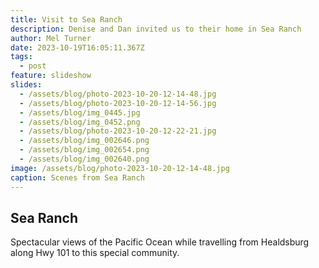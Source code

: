 ```yaml
---
title: Visit to Sea Ranch
description: Denise and Dan invited us to their home in Sea Ranch
author: Mel Turner
date: 2023-10-19T16:05:11.367Z
tags:
  - post
feature: slideshow
slides:
  - /assets/blog/photo-2023-10-20-12-14-48.jpg
  - /assets/blog/photo-2023-10-20-12-14-56.jpg
  - /assets/blog/img_0445.jpg
  - /assets/blog/img_0452.png
  - /assets/blog/photo-2023-10-20-12-22-21.jpg
  - /assets/blog/img_002646.png
  - /assets/blog/img_002654.png
  - /assets/blog/img_002640.png
image: /assets/blog/photo-2023-10-20-12-14-48.jpg
caption: Scenes from Sea Ranch
---
```

## Sea Ranch
Spectacular views of the Pacific Ocean while travelling from Healdsburg along Hwy 101 to this special community.
